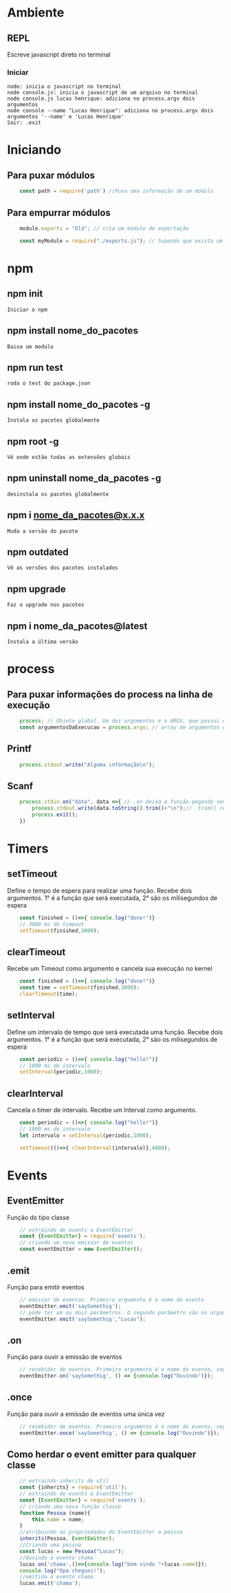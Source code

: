 # Ambiente

## REPL
Escreve javascript direto no terminal
    
### Iniciar
    node: inicia o javascript no terminal
    node console.js: inicia o javascript de um arquivo no terminal
    node console.js lucas henrique: adiciona no process.argv dois argumentos
    node console --name "Lucas Henrique": adiciona no process.argv dois argumentos '--name' e 'Lucas Henrique'
    Sair: .exit



# Iniciando

## Para puxar módulos 
```javascript
    const path = require('path') //Puxa uma informação de um módulo
```

## Para empurrar módulos
```javascript
    module.exports = "Olá"; // cria um módulo de exportação

    const myModule = require("./exports.js"); // Supondo que exista um arquivo com esse módulo acima criado que se chama exports.js, a forma de puxar esse modulo é por um required com o caminho do arquivo
```

# npm

## npm init
    Iniciar o npm
## npm install nome_do_pacotes
    Baixa um modulo
## npm run test
    roda o test do package.json
## npm install nome_do_pacotes -g
    Instala os pacotes globalmente
## npm root -g
    Vê onde estão todas as extensões globais
## npm uninstall nome_da_pacotes -g
    desinstala os pacotes globalmente
## npm i nome_da_pacotes@x.x.x
    Muda a versão do pacote
## npm outdated
    Vê as versões dos pacotes instalados
## npm upgrade
    Faz o upgrade nos pacotes
## npm i nome_da_pacotes@latest
    Instala a última versão
    
# process

## Para puxar informações do process na linha de execução
```javascript
    process; // Objeto global. Um dos argumentos é o ARGV, que possui os argumentos passados na execução
    const argumentosDaExecucao = process.argv; // array de argumentos do process 
```
## Printf
```javascript
    process.stdout.write("Alguma informação\n");
```

## Scanf
```javascript
    process.stdin.on("data", data =>{ // .on deixa a função pegando sempre as entradas do usuário, entradas do tipo "data". O segundo argumento é a execução de um função assim que o usuário digite dados
        process.stdout.write(data.toString().trim()+"\n");// .trim() remove espaços vazios
        process.exit();
    })
```

# Timers

## setTimeout
Define o tempo de espera para realizar uma função. Recebe dois argumentos. 1° é a função que será executada, 2° são os milisegundos de espera

```javascript
    const finished = ()=>{ console.log("done!")}
    // 3000 ms de timeout
    setTimeout(finished,3000);

```

## clearTimeout
Recebe um Timeout como argumento e cancela sua execução no kernel

```javascript
    const finished = ()=>{ console.log("done!")}
    const time = setTimeout(finished,3000);
    clearTimeout(time);
```

## setInterval
Define um intervalo de tempo que será executada uma função. Recebe dois argumentos. 1° é a função que será executada, 2° são os milisegundos de espera

```javascript
    const periodic = ()=>{ console.log("hello!")}
    // 1000 ms de intervalo
    setInterval(periodic,1000);

```

## clearInterval
Cancela o timer de intervalo. Recebe um Interval como argumento.

```javascript
    const periodic = ()=>{ console.log("hello!")}
    // 1000 ms de intervalo
    let intervalo = setInterval(periodic,1000);

    setTimeout(()=>{ clearInterval(intervalo)},4000);

```

# Events

## EventEmitter
Função do tipo classe

```javascript
    // extraindo de events o EventEmitter
    const {EventEmitter} = require('events');
    // criando um novo emissor de eventos
    const eventEmitter = new EventEmitter();
```

## .emit
Função para emitir eventos

```javascript
    // emissor de eventos. Primeiro argumento é o nome do evento
    eventEmitter.emit('saySomethig');
    // pode ter um ou dois parâmetros. O segundo parâmetro são os argumentos da função
    eventEmitter.emit('saySomethig',"Lucas");
```
## .on
Função para ouvir a emissão de eventos

```javascript
    // recebidor de eventos. Primeiro argumento é o nome do evento, segundo argumento é a função a ser executada
    eventEmitter.on('saySomethig', () => {console.log("Ouvindo")});

```

## .once
Função para ouvir a emissão de eventos uma única vez
```javascript
    // recebidor de eventos. Primeiro argumento é o nome do evento, segundo argumento é a função a ser executada
    eventEmitter.once('saySomethig', () => {console.log("Ouvindo")});

```

## Como herdar o event emitter para qualquer classe
```javascript
    // extraindo inherits de util
    const {inherits} = require('util');
    // extraindo de events o EventEmitter
    const {EventEmitter} = require('events');
    // criando uma nova função classe
    function Pessoa (name){
        this.name = name;
    }
    //atribuindo as propriedades do EventEmitter a pessoa
    inherits(Pessoa, EventEmitter);
    //Criando uma pessoa
    const lucas = new Pessoa("Lucas");
    //Ouvindo o evento chama
    lucas.on('chama',()=>{console.log("bem vindo "+lucas.name)});
    console.log("Opa cheguei!");
    //emitido o evento chama
    lucas.emit('chama');

```
